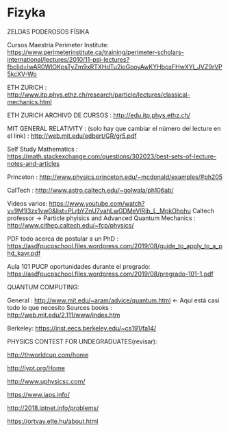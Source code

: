 # Fizyka

ZELDAS PODEROSOS FÍSIKA

Cursos Maestría Perimeter Institute: https://www.perimeterinstitute.ca/training/perimeter-scholars-international/lectures/2010/11-psi-lectures?fbclid=IwAR0WlOKpsTyZm9xRTXHdTu2ioGooyAwKYHbpxFHwXYl_JVZ9rVP5kcXV-Wo

ETH ZURICH : http://www.itp.phys.ethz.ch/research/particle/lectures/classical-mechanics.html

ETH ZURICH ARCHIVO DE CURSOS : http://edu.itp.phys.ethz.ch/

MIT GENERAL RELATIVITY : (solo hay que cambiar el número del lecture en el link) : http://web.mit.edu/edbert/GR/gr5.pdf

Self Study Mathematics : https://math.stackexchange.com/questions/302023/best-sets-of-lecture-notes-and-articles

Princeton : http://www.physics.princeton.edu/~mcdonald/examples/#ph205

CalTech : http://www.astro.caltech.edu/~golwala/ph106ab/

Videos varios: https://www.youtube.com/watch?v=9M1l3zx1vw0&list=PLrbYZnU7vahLwGDMeVlRib_L_MpkOhphu
Caltech professor -> Particle phyisics and Advanced Quantum Mechanics : http://www.cithep.caltech.edu/~fcp/physics/

PDF todo acerca de postular a un PhD : https://asdfpucpschool.files.wordpress.com/2019/08/guide_to_apply_to_a_phd_kavr.pdf

Aula 101 PUCP oportunidades durante el pregrado: https://asdfpucpschool.files.wordpress.com/2019/08/pregrado-101-1.pdf

QUANTUM COMPUTING:

General : http://www.mit.edu/~aram/advice/quantum.html  <- Aquí está casi todo lo que necesito 
Sources books : http://web.mit.edu/2.111/www/index.htm

Berkeley: https://inst.eecs.berkeley.edu/~cs191/fa14/  

PHYSICS CONTEST FOR UNDEGRADUATES(revisar):

http://thworldcup.com/home

http://iypt.org/Home

http://www.uphysicsc.com/

https://www.iaps.info/

http://2018.iptnet.info/problems/

https://ortvay.elte.hu/about.html

